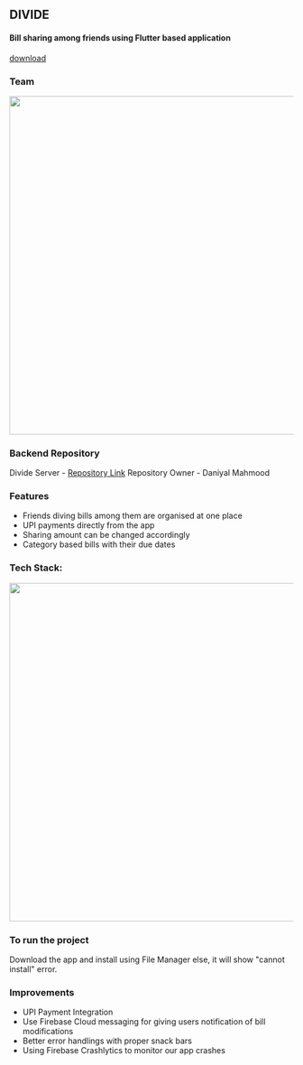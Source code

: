 
## DIVIDE 
#### Bill sharing among friends using Flutter based application
[download](https://raw.githubusercontent.com/reverope/Divide/master/app-armeabi-v7a-release.apk)

### Team
<img src="https://user-images.githubusercontent.com/23384886/139630943-f2919185-d3d1-4ab7-ad77-3c412f9bc6f2.png" width="600"/>

### Backend Repository
Divide Server - [Repository Link](https://github.com/Dphilomath/divide)
Repository Owner - Daniyal Mahmood

### Features
- Friends diving bills among them are organised at one place
- UPI payments directly from the app
- Sharing amount can be changed accordingly
- Category based bills with their due dates

### Tech Stack:
<img src="https://user-images.githubusercontent.com/23384886/139630875-a97ff3f4-dbac-4be9-b236-a689a878e31b.png" width="600"/>

### To run the project
Download the app and install using File Manager else, it will show "cannot install" error.

### Improvements
- UPI Payment Integration 
- Use Firebase Cloud messaging for giving users notification of bill modifications
- Better error handlings with proper snack bars
- Using Firebase Crashlytics to monitor our app crashes


